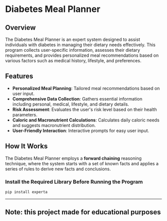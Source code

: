 # Diabetes Meal Planner

## Overview

The Diabetes Meal Planner is an expert system designed to assist individuals with diabetes in managing their dietary needs effectively. This program collects user-specific information, assesses their dietary requirements, and provides personalized meal recommendations based on various factors such as medical history, lifestyle, and preferences.

## Features

- **Personalized Meal Planning**: Tailored meal recommendations based on user input.
- **Comprehensive Data Collection**: Gathers essential information including personal, medical, lifestyle, and dietary details.
- **Risk Assessment**: Evaluates the user's risk level based on their health parameters.
- **Caloric and Macronutrient Calculations**: Calculates daily caloric needs and suggests macronutrient distribution.
- **User-Friendly Interaction**: Interactive prompts for easy user input.

## How It Works

The Diabetes Meal Planner employs a **forward chaining** reasoning technique, where the system starts with a set of known facts and applies a series of rules to derive new facts and conclusions.

### Install the Required Library Before Running the Program 

```bash
pip install experta
```

---
**Note:** this project made for educational purposes
---





